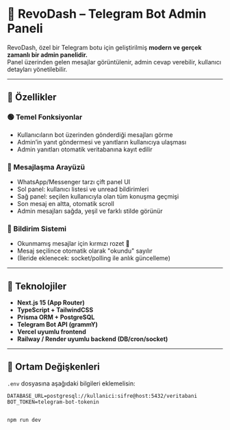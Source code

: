 # 🧠 RevoDash – Telegram Bot Admin Paneli

RevoDash, özel bir Telegram botu için geliştirilmiş **modern ve gerçek zamanlı bir admin panelidir.**  
Panel üzerinden gelen mesajlar görüntülenir, admin cevap verebilir, kullanıcı detayları yönetilebilir.

---

## 🚀 Özellikler

### 🟢 Temel Fonksiyonlar

- Kullanıcıların bot üzerinden gönderdiği mesajları görme
- Admin’in yanıt göndermesi ve yanıtların kullanıcıya ulaşması
- Admin yanıtları otomatik veritabanına kayıt edilir

### 💬 Mesajlaşma Arayüzü

- WhatsApp/Messenger tarzı çift panel UI
- Sol panel: kullanıcı listesi ve unread bildirimleri
- Sağ panel: seçilen kullanıcıyla olan tüm konuşma geçmişi
- Son mesaj en altta, otomatik scroll
- Admin mesajları sağda, yeşil ve farklı stilde görünür

### 🔔 Bildirim Sistemi

- Okunmamış mesajlar için kırmızı rozet 🔴
- Mesaj seçilince otomatik olarak "okundu" sayılır
- (İleride eklenecek: socket/polling ile anlık güncelleme)

---

## 🧱 Teknolojiler

- **Next.js 15 (App Router)**
- **TypeScript + TailwindCSS**
- **Prisma ORM + PostgreSQL**
- **Telegram Bot API (grammY)**
- **Vercel uyumlu frontend**
- **Railway / Render uyumlu backend (DB/cron/socket)**

---

## 🔐 Ortam Değişkenleri

`.env` dosyasına aşağıdaki bilgileri eklemelisin:

```env
DATABASE_URL=postgresql://kullanici:sifre@host:5432/veritabani
BOT_TOKEN=telegram-bot-tokenin


npm run dev
```
